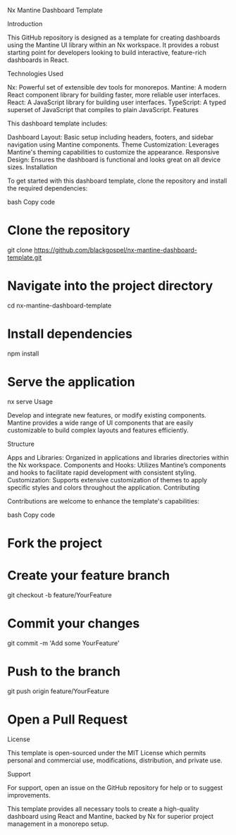 Nx Mantine Dashboard Template

Introduction

This GitHub repository is designed as a template for creating dashboards using the Mantine UI library within an Nx workspace. It provides a robust starting point for developers looking to build interactive, feature-rich dashboards in React.

Technologies Used

Nx: Powerful set of extensible dev tools for monorepos.
Mantine: A modern React component library for building faster, more reliable user interfaces.
React: A JavaScript library for building user interfaces.
TypeScript: A typed superset of JavaScript that compiles to plain JavaScript.
Features

This dashboard template includes:

Dashboard Layout: Basic setup including headers, footers, and sidebar navigation using Mantine components.
Theme Customization: Leverages Mantine's theming capabilities to customize the appearance.
Responsive Design: Ensures the dashboard is functional and looks great on all device sizes.
Installation

To get started with this dashboard template, clone the repository and install the required dependencies:

bash
Copy code
# Clone the repository
git clone https://github.com/blackgospel/nx-mantine-dashboard-template.git

# Navigate into the project directory
cd nx-mantine-dashboard-template

# Install dependencies
npm install

# Serve the application
nx serve
Usage

Develop and integrate new features, or modify existing components. Mantine provides a wide range of UI components that are easily customizable to build complex layouts and features efficiently.

Structure

Apps and Libraries: Organized in applications and libraries directories within the Nx workspace.
Components and Hooks: Utilizes Mantine’s components and hooks to facilitate rapid development with consistent styling.
Customization: Supports extensive customization of themes to apply specific styles and colors throughout the application.
Contributing

Contributions are welcome to enhance the template's capabilities:

bash
Copy code
# Fork the project
# Create your feature branch
git checkout -b feature/YourFeature

# Commit your changes
git commit -m 'Add some YourFeature'

# Push to the branch
git push origin feature/YourFeature

# Open a Pull Request
License

This template is open-sourced under the MIT License which permits personal and commercial use, modifications, distribution, and private use.

Support

For support, open an issue on the GitHub repository for help or to suggest improvements.

This template provides all necessary tools to create a high-quality dashboard using React and Mantine, backed by Nx for superior project management in a monorepo setup.